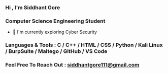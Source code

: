 ### Hi , I'm Siddhant Gore

### Computer Science Engineering Student
- 🌱 I'm currently exploring Cyber Security 

### Languages & Tools : C / C++ / HTML / CSS / Python / Kali Linux / BurpSuite / Maltego / GitHub / VS Code

### Feel Free To Reach Out : siddhantgore111@gmail.com

